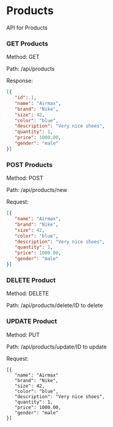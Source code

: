 
# Products
API for Products

### GET Products
Method: GET

Path: /api/products

Response:
 ```json
[{
    "id": 1,
    "name": "Airmax",
    "brand": "Nike",
    "size": 42,
    "color": "blue",
    "description": "Very nice shoes",
    "quantity": 1,
    "price": 1000.00,
    "gender": "male"
}]
```
 ### POST Products
 Method: POST
 
Path: /api/products/new

Request:
 ```json
[{
    "name": "Airmax",
    "brand": "Nike",
    "size": 42,
    "color": "blue",
    "description": "Very nice shoes",
    "quantity": 1,
    "price": 1000.00,
    "gender": "male"
}]
```

 ### DELETE Product
 Method: DELETE
 
 Path: /api/products/delete/ID to delete

 ### UPDATE Product
 Method: PUT
 
 Path: /api/products/update/ID to update
 
Request:
 ```
[{
    "name": "Airmax"
    "brand": "Nike",
    "size": 42,
    "color": "blue",
    "description": "Very nice shoes",
    "quantity": 1,
    "price": 1000.00,
    "gender": "male"
}]
```



